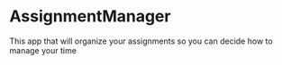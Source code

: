 # AssignmentManager
This app that will organize your assignments so you can decide how to manage your time
